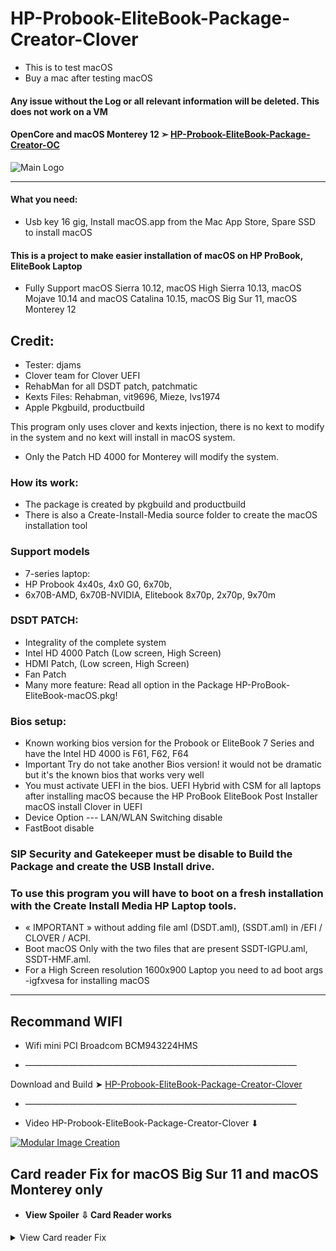 # HP-Probook-EliteBook-Package-Creator-Clover
- This is to test macOS
- Buy a mac after testing macOS
#### Any issue without the Log or all relevant information will be deleted. This does not work on a VM

#### OpenCore and macOS Monterey 12 ➣ [HP-Probook-EliteBook-Package-Creator-OC](https://github.com/chris1111/HP-Probook-EliteBook-Package-Creator-OC)

![Main Logo](https://user-images.githubusercontent.com/6248794/155245353-8fd23843-912f-4288-9623-e067f733a918.png)

----------------------------------------------------------------------------
#### What you need: 
- Usb key 16 gig, Install macOS.app from the Mac App Store, Spare SSD to install macOS


#### This is a project to make easier installation of macOS on HP ProBook, EliteBook Laptop
- Fully Support macOS Sierra 10.12, macOS High Sierra 10.13, macOS Mojave 10.14 and macOS Catalina 10.15, macOS Big Sur 11, macOS Monterey 12

## Credit:

- Tester: djams
- Clover team for Clover UEFI
- RehabMan for all DSDT patch, patchmatic
- Kexts Files: Rehabman, vit9696, Mieze, lvs1974
- Apple Pkgbuild, productbuild


This program only uses clover and kexts injection, there is no kext to modify in the system and no kext will install in macOS system.
- Only the Patch HD 4000 for Monterey will modify the system.

### How its work:
- The package is created by pkgbuild and productbuild
- There is also a Create-Install-Media source folder to create the macOS installation tool


### Support models
- 7-series laptop: 
- HP Probook 4x40s, 4x0 G0, 6x70b, 
- 6x70B-AMD, 6x70B-NVIDIA,  Elitebook 8x70p, 2x70p, 9x70m

### DSDT PATCH:
- Integrality of the complete system
- Intel HD 4000 Patch (Low screen, High Screen)
- HDMI Patch, (Low screen, High Screen)
- Fan Patch
- Many more feature: Read all option in the Package HP-ProBook-EliteBook-macOS.pkg!


### Bios setup:

- Known working bios version for the Probook or EliteBook 7 Series and have the Intel HD 4000 is F61, F62, F64
- Important Try do not take another Bios version!  it would not be dramatic but it's the known bios that works very well
- You must activate UEFI in the bios. UEFI Hybrid with CSM for all laptops after installing macOS because the HP ProBook EliteBook Post Installer macOS install Clover in UEFI
- Device Option --- LAN/WLAN Switching disable
- FastBoot disable

### SIP Security and Gatekeeper must be disable to Build the Package and create the USB Install drive.

### To use this program you will have to boot on a fresh installation with the Create Install Media HP Laptop tools.
-  « IMPORTANT » without adding file aml (DSDT.aml), (SSDT.aml) in  /EFI / CLOVER / ACPI. 
- Boot macOS Only with the two files that are present SSDT-IGPU.aml, SSDT-HMF.aml.
- For a High Screen resolution 1600x900 Laptop you need to ad boot args -igfxvesa for installing macOS
----------------------------------------------------------------------------

## Recommand WIFI
- Wifi mini PCI Broadcom BCM943224HMS

- ———————————————————————————————

Download and Build ➤ [HP-Probook-EliteBook-Package-Creator-Clover](https://github.com/chris1111/HP-ProbookEliteBook-Package-Creator-Clover/archive/refs/heads/Master.zip)	


- ———————————————————————————————

- Video HP-Probook-EliteBook-Package-Creator-Clover ⬇︎

[![Modular Image Creation](https://user-images.githubusercontent.com/6248794/134072536-7c46b8cc-4d8b-42f9-a28a-3c02734f1f5d.png)](https://youtu.be/ae2vHX9G1hE)

## Card reader Fix for macOS Big Sur 11 and macOS Monterey only

-  #### View Spoiler ⇩ Card Reader works
<details> 
<summary>View Card reader Fix </summary>
   
- Bios setup ☞ Port Option: Uncheck 1394 Port
- SIP security disable
- Reboot to the SSD then Install [JMicron-Card-Reader installer](https://github.com/chris1111/JMicron-Card-Reader) Folowed Guide.pdf
- Before reboot, you have to allow JMicron update extensions
#### Lower then macOS 11 open new issue I will send you the file kext to add in Clover
   
   
![Screen Shot ](https://user-images.githubusercontent.com/6248794/87852436-f4426980-c8cf-11ea-913f-72c6093eb32a.png)	

</details>

